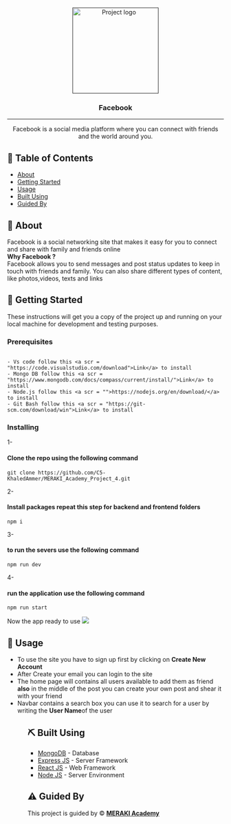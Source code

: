 <p align="center">
  <a href="" rel="noopener">
 <img width=200px height=200px src="https://cdn-icons-png.flaticon.com/128/5968/5968764.png" alt="Project logo"></a>
</p>

<h3 align="center">Facebook</h3>

---

<p align="center"> Facebook is a social media platform where you can connect with friends and the world around you.
    <br> 
</p>

## 📝 Table of Contents

- [About](#about)
- [Getting Started](#getting_started)
- [Usage](#usage)
- [Built Using](#built_using)
- [Guided By](#guided_by)

## 🧐 About <a name = "about"></a>

Facebook is a social networking site that makes it easy for you to connect and share with family and friends online <br/>
<strong>Why Facebook ? <br/></strong>
Facebook allows you to send messages and post status updates to keep in touch with friends and family. You can also share different types of content, like photos,videos, texts and links

## 🏁 Getting Started <a name = "getting_started"></a>

These instructions will get you a copy of the project up and running on your local machine for development and testing purposes.

### Prerequisites

```

- Vs code follow this <a scr = "https://code.visualstudio.com/download">Link</a> to install
- Mongo DB follow this <a scr = "https://www.mongodb.com/docs/compass/current/install/">Link</a> to install
- Node.js follow this <a scr = "">https://nodejs.org/en/download/</a> to install
- Git Bash follow this <a scr = "https://git-scm.com/download/win">Link</a> to install
```

### Installing

1- <h4>Clone the repo using the following command</h4>

```
git clone https://github.com/C5-KhaledAmmer/MERAKI_Academy_Project_4.git
```

2- <h4>Install packages repeat this step for backend and frontend folders</h4>

```
npm i
```

3- <h4>to run the severs use the following command</h4>

```
npm run dev
```

4- <h4>run the application use the following command</h4>

```
npm run start
```





Now the app ready to use
<img src="https://res.cloudinary.com/dkldpbnkn/image/upload/v1653121642/face_izgh8s.png"/>

## 🎈 Usage <a name="usage"></a>

<ul>
  <li>To use the site you have to sign up first by clicking on <strong>Create New Account</strong> </li>
<li>After Create your email you can login to the site </li>
  <li>The home page will contains all users available to add them as friend <strong>also</strong> in the middle of the post you can create your own post and shear it with your friend</li>
<li>Navbar contains a search box you can use it to search for a user by writing the <strong>User Name</strong>of the user</li>
<ul>

## ⛏️ Built Using <a name = "built_using"></a>

- [MongoDB](https://www.mongodb.com/) - Database
- [Express JS](https://expressjs.com/) - Server Framework
- [React JS](https://https://reactjs.org/) - Web Framework
- [Node JS](https://nodejs.org/en/) - Server Environment

## ⚠️ Guided By <a name = "guided_by"></a>

This project is guided by ©️ **[MERAKI Academy](https://www.meraki-academy.org)**
